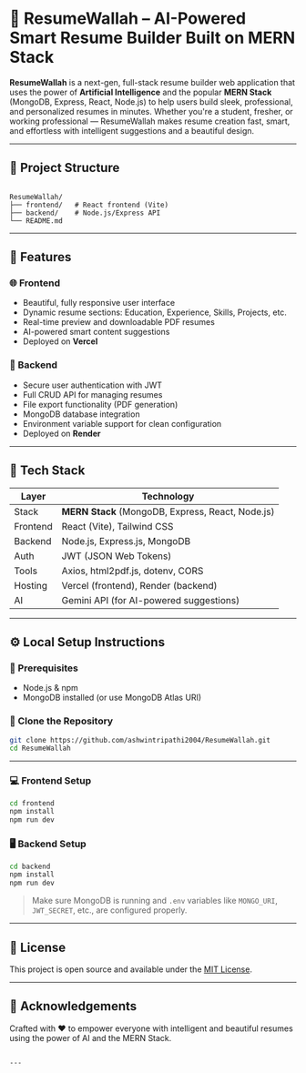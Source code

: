 
# 🌟 ResumeWallah – AI-Powered Smart Resume Builder Built on MERN Stack

**ResumeWallah** is a next-gen, full-stack resume builder web application that uses the power of **Artificial Intelligence** and the popular **MERN Stack** (MongoDB, Express, React, Node.js) to help users build sleek, professional, and personalized resumes in minutes. Whether you're a student, fresher, or working professional — ResumeWallah makes resume creation fast, smart, and effortless with intelligent suggestions and a beautiful design.

---

## 📁 Project Structure

```

ResumeWallah/
├── frontend/   # React frontend (Vite)
├── backend/    # Node.js/Express API
└── README.md

````

---

## 🚀 Features

### 🌐 Frontend
- Beautiful, fully responsive user interface  
- Dynamic resume sections: Education, Experience, Skills, Projects, etc.  
- Real-time preview and downloadable PDF resumes  
- AI-powered smart content suggestions  
- Deployed on **Vercel**

### 🔐 Backend
- Secure user authentication with JWT  
- Full CRUD API for managing resumes  
- File export functionality (PDF generation)  
- MongoDB database integration  
- Environment variable support for clean configuration  
- Deployed on **Render**

---

## 🧰 Tech Stack

| Layer    | Technology                                |
|----------|--------------------------------------------|
| Stack    | **MERN Stack** (MongoDB, Express, React, Node.js) |
| Frontend | React (Vite), Tailwind CSS                 |
| Backend  | Node.js, Express.js, MongoDB               |
| Auth     | JWT (JSON Web Tokens)                      |
| Tools    | Axios, html2pdf.js, dotenv, CORS           |
| Hosting  | Vercel (frontend), Render (backend)        |
| AI       | Gemini API (for AI-powered suggestions)    |

---

## ⚙️ Local Setup Instructions

### 🔹 Prerequisites

- Node.js & npm  
- MongoDB installed (or use MongoDB Atlas URI)

### 🔸 Clone the Repository

```bash
git clone https://github.com/ashwintripathi2004/ResumeWallah.git
cd ResumeWallah
````


---

### 💻 Frontend Setup

```bash
cd frontend
npm install
npm run dev
```

### 🖥️ Backend Setup

```bash
cd backend
npm install
npm run dev
```

> Make sure MongoDB is running and `.env` variables like `MONGO_URI`, `JWT_SECRET`, etc., are configured properly.

---

## 📄 License

This project is open source and available under the [MIT License](LICENSE).

---

## 🙏 Acknowledgements

Crafted with ❤️ to empower everyone with intelligent and beautiful resumes using the power of AI and the MERN Stack.

```

---


